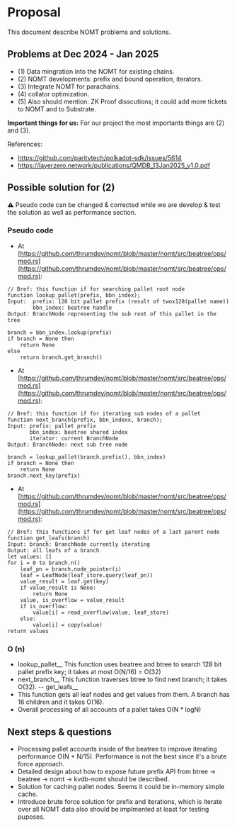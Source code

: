 # Proposal

This document describe NOMT problems and solutions.

## Problems at Dec 2024 - Jan 2025

- (1) Data mingration into the NOMT for existing chains.
- (2) NOMT developments: prefix and bound operation, iterators.
- (3) Integrate NOMT for parachains.
- (4) collator optimization.
- (5) Also should mention: ZK Proof disscutions; it could add more tickets to NOMT and to Substrate.

**Important things for us:** For our project the most importants things are (2) and (3).

References:
- https://github.com/paritytech/polkadot-sdk/issues/5614
- https://layerzero.network/publications/QMDB_13Jan2025_v1.0.pdf

## Possible solution for (2)

:warning: Pseudo code can be changed & corrected while we are develop & test the solution as well as
performance section.

### Pseudo code

- At [https://github.com/thrumdev/nomt/blob/master/nomt/src/beatree/ops/mod.rs](https://github.com/thrumdev/nomt/blob/master/nomt/src/beatree/ops/mod.rs):
```
// Bref: this function if for searching pallet root node
function lookup_pallet(prefix, bbn_index);
Input: 	prefix: 128 bit pallet prefix (result of twox128(pallet name))
		bbn_index: beatree handle
Output: BranchNode representing the sub root of this pallet in the tree

branch = bbn_index.lookup(prefix)
if branch = None then
	return None
else
	return branch.get_branch()
```

- At [https://github.com/thrumdev/nomt/blob/master/nomt/src/beatree/ops/mod.rs](https://github.com/thrumdev/nomt/blob/master/nomt/src/beatree/ops/mod.rs):
```
// Bref: this function if for iterating sub nodes of a pallet
function next_branch(prefix, bbn_indexx, branch);
Input: prefix: pallet prefix
	   bbn_index: beatree shared index
	   iterator: current BranchNode
Output: BranchNode: next sub tree node

branch = lookup_pallet(branch.prefix(), bbn_index)
if branch = None then
    return None
branch.next_key(prefix)
```

- At [https://github.com/thrumdev/nomt/blob/master/nomt/src/beatree/ops/mod.rs](https://github.com/thrumdev/nomt/blob/master/nomt/src/beatree/ops/mod.rs):
```
// Bref: this functions if for get leaf nodes of a last parent node
function get_leafs(branch)
Input: branch: BranchNode currently iterating
Output: all leafs of a branch
let values: []
for i = 0 to branch.n()
    leaf_pn = branch.node_pointer(i)
	leaf = LeafNode(leaf_store.query(leaf_pn))
    value_result = leaf.get(key)
	if value_result is None:
	    return None
	value, is_overflow = value_result
	if is_overflow:
	    value[i] = read_overflow(value, leaf_store)
	else:
	    value[i] = copy(value)
return values
```

### O (n)
- lookup_pallet__
This function uses beatree and btree to search 128 bit pallet prefix key; it takes at most O(N/16) = O(32)
- next_branch__
This function traverses btree to find next branch; it takes O(32).
-- get_leafs__
- This function gets all leaf nodes and get values from them. A branch has 16 children and it takes O(16).
- Overall processing of all accounts of a pallet takes O(N * logN)

## Next steps & questions
- Processing pallet accounts inside of the beatree to improve iterating performance O(N + N/15). Performance is not the best since it's a brute force approach.
- Detailed design about how to expose future prefix API from btree -> beatree -> nomt -> kvdb-nomt should be described.
- Solution for caching pallet nodes. Seems it could be in-memory simple cache.
- Introduce brute force solution for prefix and iterations, which is iterate over all NOMT data also should be implmented at least for testing puposes.
